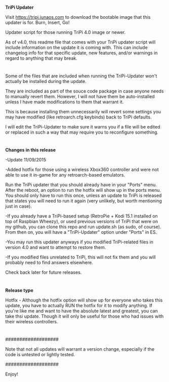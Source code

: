 **TriPi Updater**

Visit https://tripi.junaos.com to download the bootable image that this updater is for. Burn, Insert, Go!

Updater script for those running TriPi 4.0 image or newer.

As of v4.0, this readme file that comes with your TriPi updater script will include information on the update it is coming with.
This can include changelog info for that specific update, new features, and/or warnings in regard to anything that may break.

#

Some of the files that are included when running the TriPi-Updater won't actually be installed during the update.

They are included as part of the souce code package in case anyone needs to manually revert them. However, I will not have them be auto-installed unless I have made modifications to them that warrant it. 

This is because installing them unnecessarily will revert some settings you may have modified (like retroarch.cfg keybinds) back to TriPi defaults.

I will edit the TriPi-Updater to make sure it warns you if a file will be edited or replaced in such a way that may require you to reconfigure something.

#

#

**Changes in this release**

-Update 11/09/2015

-Added hotfix for those using a wireless Xbox360 controller and were not able to use it in-game for any retroarch-based emulators. 

Run the TriPi updater that you should already have in your "Ports" menu. After the reboot, an option to run the hotfix will show up in the ports menu. You should only have to run this once, unless an update to TriPi is released that states you will need to run it again (very unlikely, but worth mentioning just in case).

-If you already have a TriPi-based setup (RetroPie + Kodi 15.1 installed on top of Raspbian Wheezy), or used previous versions of TriPi that were on my github, you can clone this repo and run update.sh (as sudo, of course). From then on, you will have a "TriPi-Updater" option under "Ports" in ES.

-You may run this updater anyways if you modified TriPi-related files in version 4.0 and want to attempt to restore them.

-If you modified files unrelated to TriPi, this will not fix them and you will probably need to find answers elsewhere.

Check back later for future releases.

#

#

**Release type**

Hotfix - Although the hotfix option will show up for everyone who takes this update, you have to actually RUN the hotfix for it to modify anything. If you're like me and want to have the absolute latest and greatest, you can take thsi update. Though it will only be useful for those who had issues with their wireless controllers.

#

#

###################

Note that not all updates will warrant a version change, especially if the code is untested or lightly tested.

###################

Enjoy!
